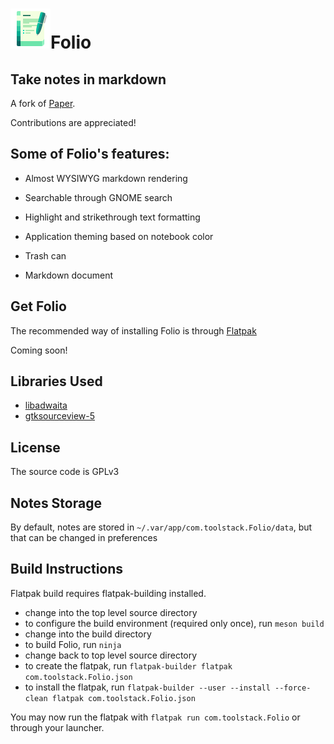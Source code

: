 # <img src="./data/icons/hicolor/scalable/apps/com.toolstack.Folio.svg" height="64"/>Folio

## Take notes in markdown

A fork of [Paper](https://gitlab.com/posidon_software/paper).

Contributions are appreciated!


## Some of Folio's features:

 - Almost WYSIWYG markdown rendering

 - Searchable through GNOME search

 - Highlight and strikethrough text formatting

 - Application theming based on notebook color

 - Trash can

 - Markdown document

## Get Folio

The recommended way of installing Folio is through [Flatpak](https://flatpak.org)

Coming soon!

## Libraries Used
 - [libadwaita](https://gitlab.gnome.org/GNOME/libadwaita)
 - [gtksourceview-5](https://gitlab.gnome.org/GNOME/gtksourceview)

## License
The source code is GPLv3

## Notes Storage
By default, notes are stored in `~/.var/app/com.toolstack.Folio/data`,
but that can be changed in preferences

## Build Instructions
Flatpak build requires flatpak-building installed.

 - change into the top level source directory
 - to configure the build environment (required only once), run ```meson build```
 - change into the build directory
 - to build Folio, run ```ninja```
 - change back to top level source directory
 - to create the flatpak, run ```flatpak-builder flatpak com.toolstack.Folio.json```
 - to install the flatpak, run ```flatpak-builder --user --install --force-clean flatpak com.toolstack.Folio.json```

You may now run the flatpak with ```flatpak run com.toolstack.Folio``` or through your launcher.
